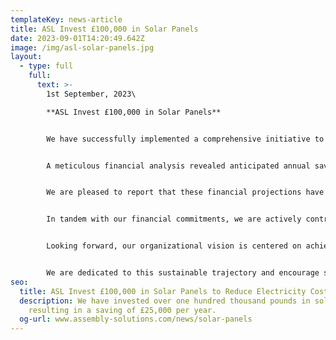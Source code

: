 ```yaml
---
templateKey: news-article
title: ASL Invest £100,000 in Solar Panels
date: 2023-09-01T14:20:49.642Z
image: /img/asl-solar-panels.jpg
layout:
  - type: full
    full:
      text: >-
        1st September, 2023\

        **ASL Invest £100,000 in Solar Panels**


        We have successfully implemented a comprehensive initiative to enhance our sustainability profile, involving the installation of 250 solar panels on our premises.


        A meticulous financial analysis revealed anticipated annual savings exceeding £25,000, with a projected full return on investment within a commendable 3-year timeframe.


        We are pleased to report that these financial projections have been validated, as evidenced by a cumulative electricity cost reduction of over £25,000 throughout the calendar year 2023.


        In tandem with our financial commitments, we are actively contributing to environmental stewardship. Notably, we have recently acquired three company vehicles that are exclusively powered by electric energy. In addition, we are currently in the process of transitioning all internal lighting systems to energy-efficient LED alternatives.


        Looking forward, our organizational vision is centered on achieving a fully green energy-powered facility within the next five years. This ambitious goal entails the incorporation of an additional 100 solar panels and the implementation of large-scale battery systems.


        We are dedicated to this sustainable trajectory and encourage stakeholders to stay tuned for further updates on our progressive initiatives.
seo:
  title: ASL Invest £100,000 in Solar Panels to Reduce Electricity Cost
  description: We have invested over one hundred thousand pounds in solar panels,
    resulting in a saving of £25,000 per year.
  og-url: www.assembly-solutions.com/news/solar-panels
---
```


